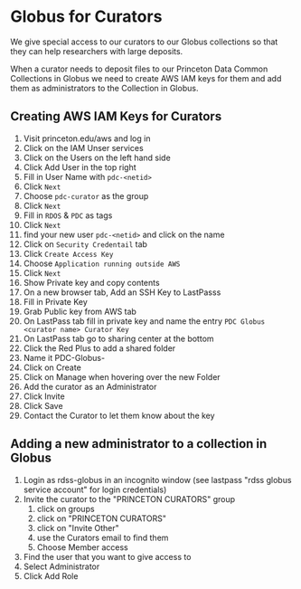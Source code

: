 # Globus for Curators

We give special access to our curators to our Globus collections so that they can help researchers with large deposits.

When a curator needs to deposit files to our Princeton Data Common Collections in Globus  we need to create AWS IAM keys for them and add them as administrators to the Collection in Globus.

## Creating AWS IAM Keys for Curators
1. Visit princeton.edu/aws and log in
1. Click on the IAM Unser services
1. Click on the Users on the left hand side
1. Click Add User in the top right
1. Fill in User Name with `pdc-<netid>`
1. Click `Next`
1. Choose `pdc-curator` as the group
1. Click `Next`
1. Fill in `RDOS` & `PDC` as tags
1. Click `Next`
1. find your new user `pdc-<netid>` and click on the name
1. Click on `Security Credentail` tab
1. Click `Create Access Key`
1. Choose `Application running outside AWS`
1. Click `Next`
1. Show Private key and copy contents
1. On a new browser tab, Add an SSH Key to LastPasss
1. Fill in Private Key
1. Grab Public key from AWS tab
1. On LastPass tab fill in private key and name the entry `PDC Globus <curator name> Curator Key`
1. On LastPass tab go to sharing center at the bottom
1. Click the Red Plus to add a shared folder
1. Name it PDC-Globus-<curator-name>
1. Click on Create
1. Click on Manage when hovering over the new Folder
1. Add the curator as an Administrator
1. Click Invite
1. Click Save
1. Contact the Curator to let them know about the key

## Adding a new administrator to a collection in Globus
1. Login as rdss-globus in an incognito window (see lastpass "rdss globus service account" for login credentials)
1. Invite the curator to the "PRINCETON CURATORS" group
    1. click on groups
    1. click on "PRINCETON CURATORS"
    1. click on "Invite Other"
    1. use the Curators email to find them 
    1. Choose Member access
1. Find the user that you want to give access to
1. Select Administrator
1. Click Add Role

